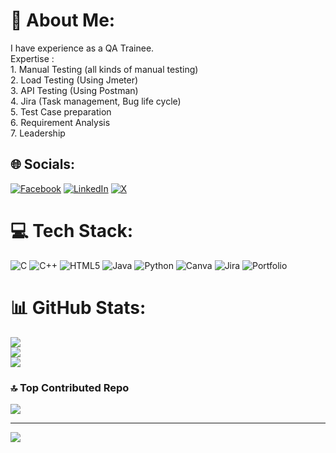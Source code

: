 # 💫 About Me:
I have experience as a QA Trainee.<br>Expertise :<br>1. Manual Testing (all kinds of manual testing)<br>2. Load Testing (Using Jmeter)<br>3. API Testing (Using Postman)<br>4. Jira (Task management, Bug life cycle)<br>5. Test Case preparation<br>6. Requirement Analysis<br>7. Leadership<br>


## 🌐 Socials:
[![Facebook](https://img.shields.io/badge/Facebook-%231877F2.svg?logo=Facebook&logoColor=white)](https://facebook.com/https://www.facebook.com/shariar1984) [![LinkedIn](https://img.shields.io/badge/LinkedIn-%230077B5.svg?logo=linkedin&logoColor=white)](https://linkedin.com/in/https://www.linkedin.com/in/abir-mahmud-shahariar-77a0152a8/) [![X](https://img.shields.io/badge/X-black.svg?logo=X&logoColor=white)](https://x.com/https://twitter.com/Abir_Mahmud_18) 

# 💻 Tech Stack:
![C](https://img.shields.io/badge/c-%2300599C.svg?style=for-the-badge&logo=c&logoColor=white) ![C++](https://img.shields.io/badge/c++-%2300599C.svg?style=for-the-badge&logo=c%2B%2B&logoColor=white) ![HTML5](https://img.shields.io/badge/html5-%23E34F26.svg?style=for-the-badge&logo=html5&logoColor=white) ![Java](https://img.shields.io/badge/java-%23ED8B00.svg?style=for-the-badge&logo=openjdk&logoColor=white) ![Python](https://img.shields.io/badge/python-3670A0?style=for-the-badge&logo=python&logoColor=ffdd54) ![Canva](https://img.shields.io/badge/Canva-%2300C4CC.svg?style=for-the-badge&logo=Canva&logoColor=white) ![Jira](https://img.shields.io/badge/jira-%230A0FFF.svg?style=for-the-badge&logo=jira&logoColor=white) ![Portfolio](https://img.shields.io/badge/Portfolio-%23000000.svg?style=for-the-badge&logo=firefox&logoColor=#FF7139)
# 📊 GitHub Stats:
![](https://github-readme-stats.vercel.app/api?username=Abir4testing&theme=nightowl&hide_border=false&include_all_commits=true&count_private=true)<br/>
![](https://github-readme-streak-stats.herokuapp.com/?user=Abir4testing&theme=nightowl&hide_border=false)<br/>
![](https://github-readme-stats.vercel.app/api/top-langs/?username=Abir4testing&theme=nightowl&hide_border=false&include_all_commits=true&count_private=true&layout=compact)

### 🔝 Top Contributed Repo
![](https://github-contributor-stats.vercel.app/api?username=Abir4testing&limit=5&theme=dark&combine_all_yearly_contributions=true)

---
[![](https://visitcount.itsvg.in/api?id=Abir4testing&icon=0&color=0)](https://visitcount.itsvg.in)

<!-- Proudly created with GPRM ( https://gprm.itsvg.in ) -->
